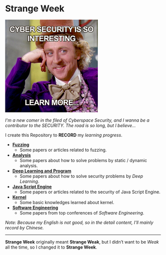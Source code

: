 # Strange Week

<img src="./img/interesting.jpg" width="300px">

*I'm a new comer in the filed of Cyberspace Security, and I wanna be a contributor to the SECURITY. The road is so long, but I believe...*

I create this Repository to **RECORD** my *learning progress*.

* **[Fuzzing](./Fuzzing)**
  * Some papers or articles related to fuzzing.
* **[Analysis](./Analysis)**
  * Some papers about how to solve problems by static / dynamic analysis.
* **[Deep Learning and Program](./DLP)**
  * Some papers about how to solve security problems by *Deep Learning*.
* **[Java Script Engine](./JSEngine)**
  * Some papers or articles related to the security of Java Script Engine.
* **[Kernel](./Kernel)**
  * Some basic knowledges learned about kernel.
* **[Software Engineering](./SE)**
  * Some papers from top conferences of *Software Engineering*.

*Note: Because my English is not good, so in the detail content, I'll mainly record by Chinese.*

---

**Strange Week** originally meant **Strange Weak**, but I didn’t want to be *Weak* all the time, so I changed it to **Strange Week**.
